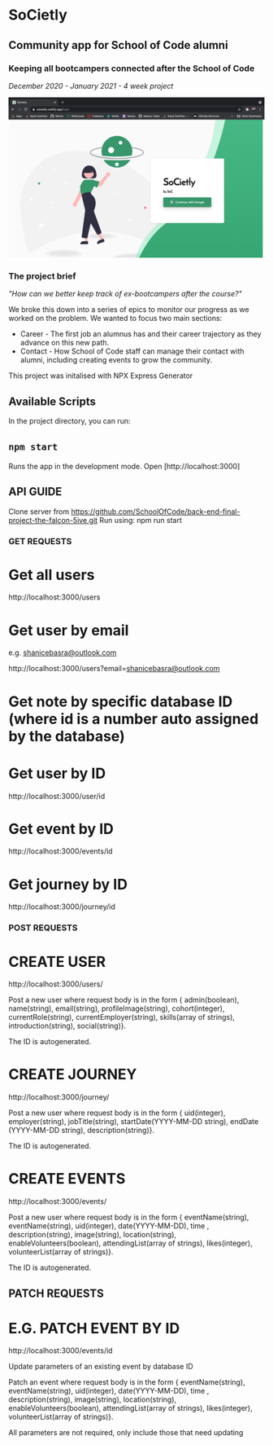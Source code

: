 # SoCietly

## Community app for School of Code alumni
### Keeping all bootcampers connected after the School of Code

*December 2020 - January 2021 - 4 week project*

![login-page](https://github.com/lukefantom/SoCietly-frontend/blob/main/public/societly-login.png)

### The project brief

*"How can we better keep track of ex-bootcampers after the course?"*

We broke this down into a series of epics to monitor our progress as we worked on the problem. We wanted to focus two main sections: 
- Career - The first job an alumnus has and their career trajectory as they advance on this new path.
- Contact - How School of Code staff can manage their contact with alumni, including creating events to grow the community.

This project was initalised with NPX Express Generator

## Available Scripts

In the project directory, you can run:

## `npm start`

Runs the app in the development mode.
Open [http://localhost:3000]

## API GUIDE

Clone server from https://github.com/SchoolOfCode/back-end-final-project-the-falcon-5ive.git
Run using: npm run start

### GET REQUESTS

# Get all users

http://localhost:3000/users

# Get user by email

e.g. shanicebasra@outlook.com

http://localhost:3000/users?email=shanicebasra@outlook.com

# Get note by specific database ID (where id is a number auto assigned by the database)

# Get user by ID

http://localhost:3000/user/id

# Get event by ID

http://localhost:3000/events/id

# Get journey by ID

http://localhost:3000/journey/id

### POST REQUESTS

# CREATE USER

http://localhost:3000/users/

Post a new user where request body is in the form { admin(boolean), name(string), email(string), profileImage(string), cohort(integer), currentRole(string), currentEmployer(string), skills(array of strings), introduction(string), social(string)}.

The ID is autogenerated.

# CREATE JOURNEY

http://localhost:3000/journey/

Post a new user where request body is in the form { uid(integer), employer(string), jobTitle(string), startDate(YYYY-MM-DD string), endDate (YYYY-MM-DD string), description(string)}.

The ID is autogenerated.

# CREATE EVENTS

http://localhost:3000/events/

Post a new user where request body is in the form { eventName(string), eventName(string), uid(integer), date(YYYY-MM-DD), time , description(string), image(string), location(string), enableVolunteers(boolean), attendingList(array of strings), likes(integer), volunteerList(array of strings)}.

The ID is autogenerated.

## PATCH REQUESTS

# E.G. PATCH EVENT BY ID

http://localhost:3000/events/id

Update parameters of an existing event by database ID

Patch an event where request body is in the form { eventName(string), eventName(string), uid(integer), date(YYYY-MM-DD), time , description(string), image(string), location(string), enableVolunteers(boolean), attendingList(array of strings), likes(integer), volunteerList(array of strings)}.

All parameters are not required, only include those that need updating
